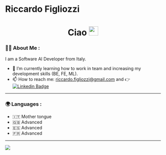 # Riccardo Figliozzi
  
<h1 align="center">
  Ciao
  <img src="https://media.giphy.com/media/hvRJCLFzcasrR4ia7z/giphy.gif" width="30px"/>
</h1>

### :man_technologist: About Me :
  I am a Software AI Developer from Italy.

- 🌱 I’m currently learning how to work in team and increasing my development skills (BE, FE, ML).
- 📫 How to reach me: riccardo.figliozzi@gmail.com and :point_right: [![Linkedin Badge](https://img.shields.io/badge/-RF-blue?style=flat&logo=Linkedin&logoColor=white)](https://www.linkedin.com/in/riccardo-figliozzi-a717ba203/)

---

### :earth_africa: Languages :
  
- :it: Mother tongue
- 🇬🇧 Advanced
- 🇪🇸 Advanced
- :fr: Advanced
  
---

<picture>
<source
  srcset="https://github-readme-stats.vercel.app/api/top-langs?username=RiccardoFigliozzi&theme=vue-dark&size_weight=0.4&count_weight=0.6"
  media="(prefers-color-scheme: dark)"
/>
<source
  srcset="https://github-readme-stats.vercel.app/api/top-langs?username=RiccardoFigliozzi&size_weight=0.4&count_weight=0.6&theme=vue"
  media="(prefers-color-scheme: light), (prefers-color-scheme: no-preference)"
/>
<img src="https://github-readme-stats.vercel.app/api/top-langs?username=RiccardoFigliozzi&size_weight=0.4&count_weight=0.6&theme=vue" />
</picture>
  
